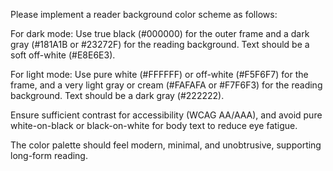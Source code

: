 Please implement a reader background color scheme as follows:

For dark mode: Use true black (#000000) for the outer frame and a dark gray (#181A1B or #23272F) for the reading background. Text should be a soft off-white (#E8E6E3).

For light mode: Use pure white (#FFFFFF) or off-white (#F5F6F7) for the frame, and a very light gray or cream (#FAFAFA or #F7F6F3) for the reading background. Text should be a dark gray (#222222).

Ensure sufficient contrast for accessibility (WCAG AA/AAA), and avoid pure white-on-black or black-on-white for body text to reduce eye fatigue.

The color palette should feel modern, minimal, and unobtrusive, supporting long-form reading.
